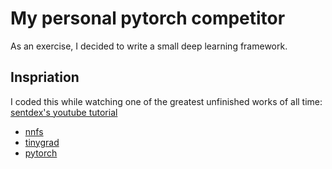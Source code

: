 # My personal pytorch competitor

As an exercise, I decided to write a small deep learning framework.

## Inspriation

I coded this while watching one of the greatest unfinished works of all time: [sentdex's youtube tutorial](https://www.youtube.com/watch?v=Wo5dMEP_BbI&list=PLQVvvaa0QuDcjD5BAw2DxE6OF2tius3V3)

- [nnfs](https://github.com/Sentdex/nnfs)
- [tinygrad](https://github.com/tinygrad/tinygrad)
- [pytorch](https://github.com/pytorch/pytorch/)